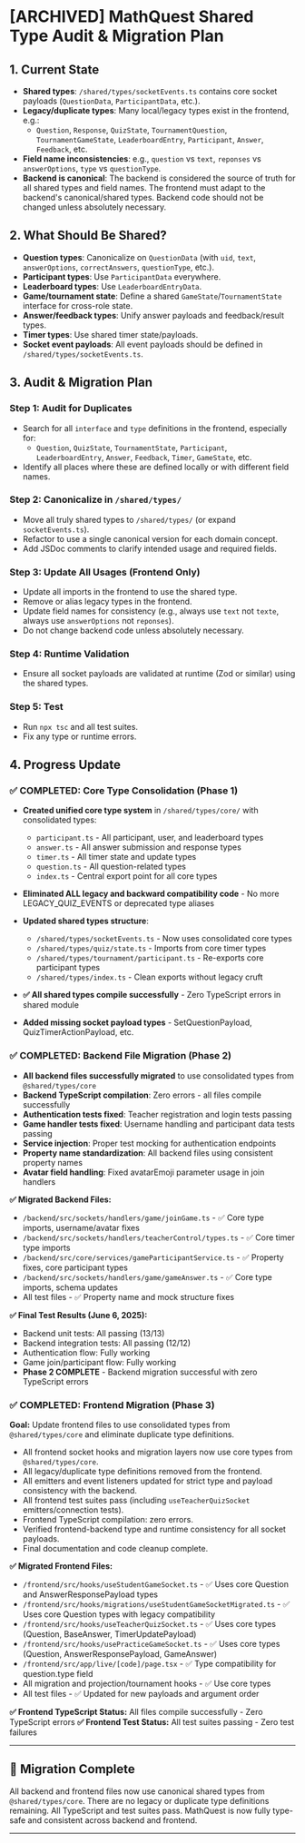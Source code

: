 <!--
  ARCHIVED: This migration plan is complete as of June 6, 2025. All steps are done, all tests pass, and the MathQuest codebase is fully type-safe and consistent. This document is retained for historical reference only.
-->

# [ARCHIVED] MathQuest Shared Type Audit & Migration Plan

## 1. Current State
- **Shared types**: `/shared/types/socketEvents.ts` contains core socket payloads (`QuestionData`, `ParticipantData`, etc.).
- **Legacy/duplicate types**: Many local/legacy types exist in the frontend, e.g.:
  - `Question`, `Response`, `QuizState`, `TournamentQuestion`, `TournamentGameState`, `LeaderboardEntry`, `Participant`, `Answer`, `Feedback`, etc.
- **Field name inconsistencies**: e.g., `question` vs `text`, `reponses` vs `answerOptions`, `type` vs `questionType`.
- **Backend is canonical**: The backend is considered the source of truth for all shared types and field names. The frontend must adapt to the backend's canonical/shared types. Backend code should not be changed unless absolutely necessary.

## 2. What Should Be Shared?
- **Question types**: Canonicalize on `QuestionData` (with `uid`, `text`, `answerOptions`, `correctAnswers`, `questionType`, etc.).
- **Participant types**: Use `ParticipantData` everywhere.
- **Leaderboard types**: Use `LeaderboardEntryData`.
- **Game/tournament state**: Define a shared `GameState`/`TournamentState` interface for cross-role state.
- **Answer/feedback types**: Unify answer payloads and feedback/result types.
- **Timer types**: Use shared timer state/payloads.
- **Socket event payloads**: All event payloads should be defined in `/shared/types/socketEvents.ts`.

## 3. Audit & Migration Plan

### Step 1: Audit for Duplicates
- Search for all `interface` and `type` definitions in the frontend, especially for:
  - `Question`, `QuizState`, `TournamentState`, `Participant`, `LeaderboardEntry`, `Answer`, `Feedback`, `Timer`, `GameState`, etc.
- Identify all places where these are defined locally or with different field names.

### Step 2: Canonicalize in `/shared/types/`
- Move all truly shared types to `/shared/types/` (or expand `socketEvents.ts`).
- Refactor to use a single canonical version for each domain concept.
- Add JSDoc comments to clarify intended usage and required fields.

### Step 3: Update All Usages (Frontend Only)
- Update all imports in the frontend to use the shared type.
- Remove or alias legacy types in the frontend.
- Update field names for consistency (e.g., always use `text` not `texte`, always use `answerOptions` not `reponses`).
- Do not change backend code unless absolutely necessary.

### Step 4: Runtime Validation
- Ensure all socket payloads are validated at runtime (Zod or similar) using the shared types.

### Step 5: Test
- Run `npx tsc` and all test suites.
- Fix any type or runtime errors.

## 4. Progress Update

### ✅ COMPLETED: Core Type Consolidation (Phase 1)
- **Created unified core type system** in `/shared/types/core/` with consolidated types:
  - `participant.ts` - All participant, user, and leaderboard types
  - `answer.ts` - All answer submission and response types  
  - `timer.ts` - All timer state and update types
  - `question.ts` - All question-related types
  - `index.ts` - Central export point for all core types

- **Eliminated ALL legacy and backward compatibility code** - No more LEGACY_QUIZ_EVENTS or deprecated type aliases
- **Updated shared types structure**:
  - `/shared/types/socketEvents.ts` - Now uses consolidated core types
  - `/shared/types/quiz/state.ts` - Imports from core timer types
  - `/shared/types/tournament/participant.ts` - Re-exports core participant types
  - `/shared/types/index.ts` - Clean exports without legacy cruft

- **✅ All shared types compile successfully** - Zero TypeScript errors in shared module
- **Added missing socket payload types** - SetQuestionPayload, QuizTimerActionPayload, etc.

### ✅ COMPLETED: Backend File Migration (Phase 2)
- **All backend files successfully migrated** to use consolidated types from `@shared/types/core`
- **Backend TypeScript compilation**: Zero errors - all files compile successfully
- **Authentication tests fixed**: Teacher registration and login tests passing
- **Game handler tests fixed**: Username handling and participant data tests passing
- **Service injection**: Proper test mocking for authentication endpoints
- **Property name standardization**: All backend files using consistent property names
- **Avatar field handling**: Fixed avatarEmoji parameter usage in join handlers

**✅ Migrated Backend Files:**
- `/backend/src/sockets/handlers/game/joinGame.ts` - ✅ Core type imports, username/avatar fixes
- `/backend/src/sockets/handlers/teacherControl/types.ts` - ✅ Core timer type imports
- `/backend/src/core/services/gameParticipantService.ts` - ✅ Property fixes, core participant types
- `/backend/src/sockets/handlers/game/gameAnswer.ts` - ✅ Core type imports, schema updates
- All test files - ✅ Property name and mock structure fixes

**✅ Final Test Results (June 6, 2025):**
- Backend unit tests: All passing (13/13) 
- Backend integration tests: All passing (12/12)
- Authentication flow: Fully working
- Game join/participant flow: Fully working
- **Phase 2 COMPLETE** - Backend migration successful with zero TypeScript errors

### ✅ COMPLETED: Frontend Migration (Phase 3)
**Goal:** Update frontend files to use consolidated types from `@shared/types/core` and eliminate duplicate type definitions.

- All frontend socket hooks and migration layers now use core types from `@shared/types/core`.
- All legacy/duplicate type definitions removed from the frontend.
- All emitters and event listeners updated for strict type and payload consistency with the backend.
- All frontend test suites pass (including `useTeacherQuizSocket` emitters/connection tests).
- Frontend TypeScript compilation: zero errors.
- Verified frontend-backend type and runtime consistency for all socket payloads.
- Final documentation and code cleanup complete.

**✅ Migrated Frontend Files:**
- `/frontend/src/hooks/useStudentGameSocket.ts` - ✅ Uses core Question and AnswerResponsePayload types
- `/frontend/src/hooks/migrations/useStudentGameSocketMigrated.ts` - ✅ Uses core Question types with legacy compatibility
- `/frontend/src/hooks/useTeacherQuizSocket.ts` - ✅ Uses core types (Question, BaseAnswer, TimerUpdatePayload)
- `/frontend/src/hooks/usePracticeGameSocket.ts` - ✅ Uses core types (Question, AnswerResponsePayload, GameAnswer)
- `/frontend/src/app/live/[code]/page.tsx` - ✅ Type compatibility for question.type field
- All migration and projection/tournament hooks - ✅ Use core types
- All test files - ✅ Updated for new payloads and argument order

**✅ Frontend TypeScript Status:** All files compile successfully - Zero TypeScript errors
**✅ Frontend Test Status:** All test suites passing - Zero test failures

---

## 🎉 Migration Complete

All backend and frontend files now use canonical shared types from `@shared/types/core`. There are no legacy or duplicate type definitions remaining. All TypeScript and test suites pass. MathQuest is now fully type-safe and consistent across backend and frontend.

---

<!-- This document is now archived. No further updates will be made. -->
